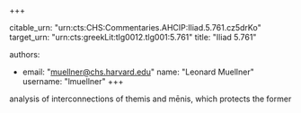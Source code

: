 +++


citable_urn: "urn:cts:CHS:Commentaries.AHCIP:Iliad.5.761.cz5drKo"
target_urn: "urn:cts:greekLit:tlg0012.tlg001:5.761"
title: "Iliad 5.761"

authors:
- email: "muellner@chs.harvard.edu"
  name: "Leonard Muellner"
  username: "lmuellner"
+++

<p>analysis of interconnections of themis and mēnis, which protects the former</p>